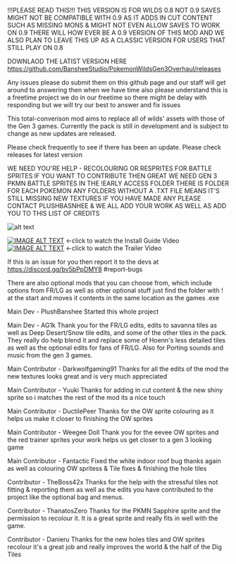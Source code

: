 !!!PLEASE READ THIS!!! THIS VERSION IS FOR WILDS 0.8 NOT 0.9 SAVES MIGHT NOT BE COMPATIBLE WITH 0.9
AS IT ADDS IN CUT CONTENT SUCH AS MISSING MONS & MIGHT NOT EVEN ALLOW SAVES TO WORK ON 0.9 THERE WILL
HOW EVER BE A 0.9 VERSION OF THIS MOD AND WE ALSO PLAN TO LEAVE THIS UP AS A CLASSIC VERSION FOR USERS
THAT STILL PLAY ON 0.8

DOWNLAOD THE LATIST VERSION HERE
https://github.com/BansheeStudio/PokemonWildsGen3Overhaul/releases

Any issues please do submit them on this github page and our staff will get around to answering then
when we have time also please understand this is a freetime project we do in our freetime so there
might be delay with responding but we will try our best to answer and fix issues

This total-converison mod aims to replace all of wilds' assets with those of the Gen 3 games. 
Currently the pack is still in development and is subject to change as new updates are released. 

Please check frequently to see if there has been an update.
Please check releases for latest version

WE NEED YOU'RE HELP - RECOLOURING OR RESPRITES FOR BATTLE SPRITES
IF YOU WANT TO CONTRIBUTE THEN GREAT WE NEED GEN 3 PKMN BATTLE SPRITES
IN THE !EARLY ACCESS FOLDER THERE IS FOLDER FOR EACH POKEMON ANY FOLDERS WITHOUT A .TXT FILE
MEANS IT'S STILL MISSING NEW TEXTURES IF YOU HAVE MADE ANY PLEASE CONTACT PLUSHBASNHEE & WE ALL
ADD YOUR WORK AS WELL AS ADD YOU TO THIS LIST OF CREDITS

![alt text](https://raw.githubusercontent.com/BansheeStudio/BansheeStudio.github.io/main/Backup%20Content/gen3preview2.png)

[![IMAGE ALT TEXT](http://img.youtube.com/vi/ELR6yj89p0o/0.jpg)](https://youtu.be/ELR6yj89p0o")
←click to watch the Install Guide Video 
[![IMAGE ALT TEXT](http://img.youtube.com/vi/cstgN3laG6o/0.jpg)](https://youtu.be/cstgN3laG6o")
←click to watch the Trailer Video

If this is an issue for you then report it to the devs
at https://discord.gg/bv5bPpDMY8 #report-bugs

There are also optional mods that you can choose from, which include options from
FR/LG as well as other optional stuff just find the folder with ! at the start and moves it contents
in the same location as the games .exe

Main Dev - PlushBanshee
Started this whole project

Main Dev - AG1k
Thank you for the FR/LG edits, edits to savanna tiles as well as  Deep Desert/Snow tile edits, 
and some of the other tiles in the pack. They really do help blend it and replace some of Hoenn's less detailed tiles 
as well as the optional edits for fans of FR/LG. Also for Porting sounds and music from the gen 3 games.

Main Contributor - Darkwolfgaming91
Thanks for all the edits of the mod the new textures looks great and is very much appreciated

Main Contributor - Yuuki
Thanks for adding in cut content & the new shiny sprite so i matches the rest of the mod its a nice touch

Main Contributor - DuctilePeer
Thanks for the OW sprite colouring as it helps us make it closer to finishing the OW sprites

Main Contributor - Weegee Doll
Thank you for the eevee OW sprites and the red trainer sprites your work helps us get closer to a gen 3 looking game

Main Contributor - Fantactic
Fixed the white indoor roof bug thanks again as well as colouring OW spritess & Tile fixes & finishing the hole tiles

Contributor - TheBoss42x
Thanks for the help with the stressful tiles not fitting & reporting them
as well as the edits you have contributed to the project like the optional bag and menus.

Contributor - ThanatosZero
Thanks for the PKMN Sapphire sprite and the permission to recolour it.
It is a great sprite and really fits in well with the game.

Contributor - Danieru
Thanks for the new holes tiles and OW sprites recolour it's a great job and really improves the world & the half of the Dig Tiles

